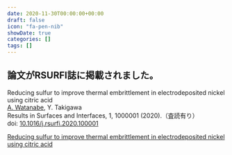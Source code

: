 ```yaml
---
date: 2020-11-30T00:00:00+00:00
draft: false
icon: "fa-pen-nib"
showDate: true
categories: []
tags: []
---
```


## 論文がRSURFI誌に掲載されました。

Reducing sulfur to improve thermal embrittlement in electrodeposited nickel using citric acid  
    <u>A. Watanabe</u>, Y. Takigawa  
    Results in Surfaces and Interfaces, 1, 1000001 (2020).（査読有り）  
    doi: [10.1016/j.rsurfi.2020.100001](https://doi.org/10.1016/j.rsurfi.2020.100001)

<script type="text/javascript" src="//cdn.plu.mx/widget-summary.js"></script>
<a href="https://plu.mx/plum/a/?doi=10.1016%2Fj.rsurfi.2020.100001" data-orientation="vertical" data-hide-print="true" class="plumx-summary" data-site="plum" data-hide-when-empty="true">Reducing sulfur to improve thermal embrittlement in electrodeposited nickel using citric acid</a>